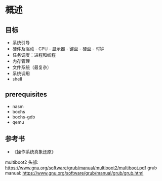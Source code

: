 # 概述

## 目标

- 系统引导
- 硬件及驱动
        - CPU
        - 显示器
        - 键盘
        - 硬盘
        - 时钟
- 任务调度：进程和线程
- 内存管理
- 文件系统（最复杂）
- 系统调用
- shell

## prerequisites

- nasm
- bochs
- bochs-gdb
- qemu

## 参考书

- 《操作系统真象还原》

multiboot2 头部: https://www.gnu.org/software/grub/manual/multiboot2/multiboot.pdf
grub manual: https://www.gnu.org/software/grub/manual/grub/grub.html 
